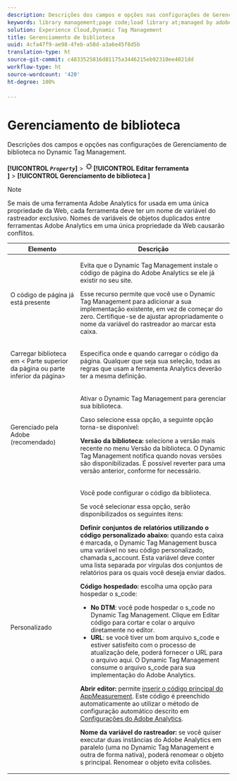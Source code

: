 ```yaml
---
description: Descrições dos campos e opções nas configurações de Gerenciamento de biblioteca no Dynamic Tag Management.
keywords: library management;page code;load library at;managed by adobe;custom;code hosted;s_code hosted
solution: Experience Cloud,Dynamic Tag Management
title: Gerenciamento de biblioteca
uuid: 4cfa47f9-ae98-4feb-a58d-a3a6e45f8d5b
translation-type: ht
source-git-commit: c4833525816d81175a3446215eb92310ee4021dd
workflow-type: ht
source-wordcount: '420'
ht-degree: 100%

---
```



# Gerenciamento de biblioteca

Descrições dos campos e opções nas configurações de Gerenciamento de biblioteca no Dynamic Tag Management.

**[!UICONTROL *`Property`*]** > ![](assets/settings_gear.png)**[!UICONTROL  Editar ferramenta ]** > **[!UICONTROL  Gerenciamento de biblioteca ]** 

>[!NOTE]
>
>Se mais de uma ferramenta Adobe Analytics for usada em uma única propriedade da Web, cada ferramenta deve ter um nome de variável do rastreador exclusivo. Nomes de variáveis de objetos duplicados entre ferramentas Adobe Analytics em uma única propriedade da Web causarão conflitos.

<table id="table_2758C770C91B4025AD74009B360D71F7"> 
 <thead> 
  <tr> 
   <th colname="col1" class="entry"> Elemento </th> 
   <th colname="col2" class="entry"> Descrição </th> 
  </tr> 
 </thead>
 <tbody> 
  <tr> 
   <td colname="col1"> <p>O código de página já está presente </p> </td> 
   <td colname="col2"> <p> Evita que o Dynamic Tag Management instale o código de página do <span class="keyword">Adobe Analytics</span> se ele já existir no seu site. </p> <p>Esse recurso permite que você use o Dynamic Tag Management para adicionar a sua implementação existente, em vez de começar do zero. Certifique-se de ajustar apropriadamente o nome da variável do rastreador ao marcar esta caixa. </p> </td> 
  </tr> 
  <tr> 
   <td colname="col1"> <p>Carregar biblioteca em &lt;<span class="term"> Parte superior da página</span> ou <span class="term"> parte inferior da página</span>&gt; </p> </td> 
   <td colname="col2"> <p>Especifica onde e quando carregar o código da página. Qualquer que seja sua seleção, todas as regras que usam a ferramenta Analytics deverão ter a mesma definição. </p> </td> 
  </tr> 
  <tr> 
   <td colname="col1"> <p>Gerenciado pela Adobe (recomendado) </p> </td> 
   <td colname="col2"> <p>Ativar o Dynamic Tag Management para gerenciar sua biblioteca. </p> <p>Caso selecione essa opção, a seguinte opção torna-se disponível: </p> <p> <b>Versão da biblioteca:</b> selecione a versão mais recente no menu <span class="wintitle">Versão da biblioteca</span>. O Dynamic Tag Management notifica quando novas versões são disponibilizadas. É possível reverter para uma versão anterior, conforme for necessário. </p> </td> 
  </tr> 
  <tr> 
   <td colname="col1"> <p> Personalizado </p> </td> 
   <td colname="col2"> <p>Você pode configurar o código da biblioteca. </p> <p>Se você selecionar essa opção, serão disponibilizados os seguintes itens: </p> <p> <b>Definir conjuntos de relatórios utilizando o código personalizado abaixo:</b> quando esta caixa é marcada, o Dynamic Tag Management busca uma variável no seu código personalizado, chamada  <span class="varname"> s_account</span>. Esta variável deve conter uma lista separada por vírgulas dos conjuntos de relatórios para os quais você deseja enviar dados. </p> <p> <b>Código hospedado:</b> escolha uma opção para hospedar o <span class="filepath">s_code</span>: </p> 
    <ul id="ul_FC395283365A4BBAA8A5FE5871D16EC6"> 
     <li id="li_36D733C533CE40F1868309130551D4DE"> <b>No DTM</b>: você pode hospedar o <span class="filepath">s_code</span> no Dynamic Tag Management. Clique em <span class="uicontrol">Editar código</span> para cortar e colar o arquivo diretamente no editor. </li> 
     <li id="li_A64734C66D254079A5E16DC8DBEDA3F6"> <b>URL</b>: se você tiver um bom arquivo <span class="filepath">s_code</span> e estiver satisfeito com o processo de atualização dele, poderá fornecer o URL para o arquivo aqui. O Dynamic Tag Management consume o arquivo <span class="filepath">s_code</span> para sua implementação do <span class="keyword">Adobe Analytics</span>. </li> 
    </ul> <p> <b>Abrir editor: </b>permite <a href="/help/implement/other/dtm/c-aa-tool/t-appmeasurement-code.md"  > inserir o código principal do AppMeasurement</a>. Este código é preenchido automaticamente ao utilizar o método de configuração automático descrito em <a href="/help/implement/other/dtm/c-aa-tool/analytics-dtm.md"  >Configurações do Adobe Analytics</a>. </p> <p> <b>Nome da variável do rastreador: </b>se você quiser executar duas instâncias do <span class="keyword">Adobe Analytics</span> em paralelo (uma no Dynamic Tag Management e outra de forma nativa), poderá renomear o objeto <span class="term"> s</span> principal. Renomear o objeto evita colisões. </p> </td> 
  </tr> 
 </tbody> 
</table>

